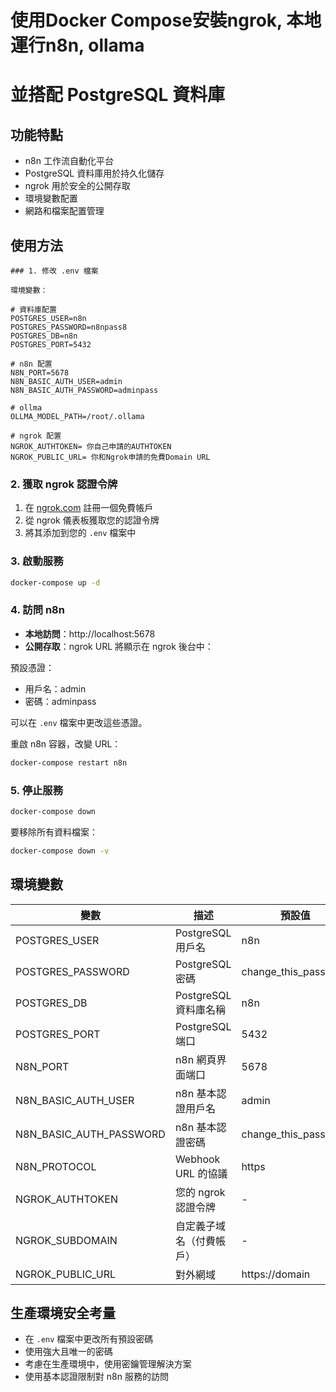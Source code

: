 # 使用Docker Compose安裝ngrok, 本地運行n8n, ollama

# 並搭配 PostgreSQL 資料庫

## 功能特點

* n8n 工作流自動化平台
* PostgreSQL 資料庫用於持久化儲存
* ngrok 用於安全的公開存取
* 環境變數配置
* 網路和檔案配置管理

## 使用方法
```
### 1. 修改 .env 檔案

環境變數：

# 資料庫配置
POSTGRES_USER=n8n
POSTGRES_PASSWORD=n8npass8
POSTGRES_DB=n8n
POSTGRES_PORT=5432

# n8n 配置
N8N_PORT=5678
N8N_BASIC_AUTH_USER=admin
N8N_BASIC_AUTH_PASSWORD=adminpass

# ollma
OLLMA_MODEL_PATH=/root/.ollama

# ngrok 配置
NGROK_AUTHTOKEN= 你自己申請的AUTHTOKEN
NGROK_PUBLIC_URL= 你和Ngrok申請的免費Domain URL

```

### 2. 獲取 ngrok 認證令牌

1. 在 [ngrok.com](https://ngrok.com) 註冊一個免費帳戶
2. 從 ngrok 儀表板獲取您的認證令牌
3. 將其添加到您的 `.env` 檔案中

### 3. 啟動服務

```bash
docker-compose up -d
```

### 4. 訪問 n8n

* **本地訪問**：http://localhost:5678
* **公開存取**：ngrok URL 將顯示在 ngrok 後台中：

預設憑證：
* 用戶名：admin
* 密碼：adminpass

可以在 `.env` 檔案中更改這些憑證。

重啟 n8n 容器，改變 URL：

```bash
docker-compose restart n8n
```

### 5. 停止服務

```bash
docker-compose down
```

要移除所有資料檔案：

```bash
docker-compose down -v
```

## 環境變數

| 變數 | 描述 | 預設值 |
|----------|-------------|---------|
| POSTGRES_USER | PostgreSQL 用戶名 | n8n |
| POSTGRES_PASSWORD | PostgreSQL 密碼 | change_this_password |
| POSTGRES_DB | PostgreSQL 資料庫名稱 | n8n |
| POSTGRES_PORT | PostgreSQL 端口 | 5432 |
| N8N_PORT | n8n 網頁界面端口 | 5678 |
| N8N_BASIC_AUTH_USER | n8n 基本認證用戶名 | admin |
| N8N_BASIC_AUTH_PASSWORD | n8n 基本認證密碼 | change_this_password |
| N8N_PROTOCOL | Webhook URL 的協議 | https |
| NGROK_AUTHTOKEN | 您的 ngrok 認證令牌 | - |
| NGROK_SUBDOMAIN | 自定義子域名（付費帳戶） | - |
| NGROK_PUBLIC_URL  | 對外網域 | https://domain |

## 生產環境安全考量

* 在 `.env` 檔案中更改所有預設密碼
* 使用強大且唯一的密碼
* 考慮在生產環境中，使用密鑰管理解決方案
* 使用基本認證限制對 n8n 服務的訪問
